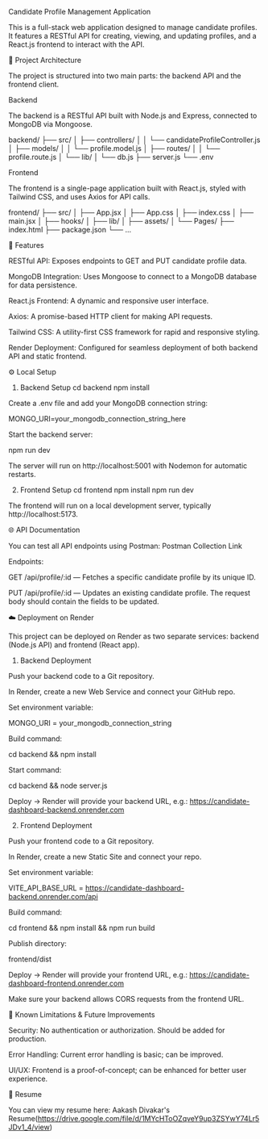Candidate Profile Management Application

This is a full-stack web application designed to manage candidate profiles. It features a RESTful API for creating, viewing, and updating profiles, and a React.js frontend to interact with the API.

📁 Project Architecture

The project is structured into two main parts: the backend API and the frontend client.

Backend

The backend is a RESTful API built with Node.js and Express, connected to MongoDB via Mongoose.

backend/
├── src/
│   ├── controllers/
│   │   └── candidateProfileController.js
│   ├── models/
│   │   └── profile.model.js
│   ├── routes/
│   │   └── profile.route.js
│   └── lib/
│       └── db.js
├── server.js
└── .env

Frontend

The frontend is a single-page application built with React.js, styled with Tailwind CSS, and uses Axios for API calls.

frontend/
├── src/
│   ├── App.jsx
│   ├── App.css
│   ├── index.css
│   ├── main.jsx
│   ├── hooks/
│   ├── lib/
│   ├── assets/
│   └── Pages/
├── index.html
├── package.json
└── ...

🚀 Features

RESTful API: Exposes endpoints to GET and PUT candidate profile data.

MongoDB Integration: Uses Mongoose to connect to a MongoDB database for data persistence.

React.js Frontend: A dynamic and responsive user interface.

Axios: A promise-based HTTP client for making API requests.

Tailwind CSS: A utility-first CSS framework for rapid and responsive styling.

Render Deployment: Configured for seamless deployment of both backend API and static frontend.

⚙️ Local Setup
1. Backend Setup
cd backend
npm install


Create a .env file and add your MongoDB connection string:

MONGO_URI=your_mongodb_connection_string_here


Start the backend server:

npm run dev


The server will run on http://localhost:5001 with Nodemon for automatic restarts.

2. Frontend Setup
cd frontend
npm install
npm run dev


The frontend will run on a local development server, typically http://localhost:5173.

🌐 API Documentation

You can test all API endpoints using Postman:
Postman Collection Link

Endpoints:

GET /api/profile/:id — Fetches a specific candidate profile by its unique ID.

PUT /api/profile/:id — Updates an existing candidate profile. The request body should contain the fields to be updated.

☁️ Deployment on Render

This project can be deployed on Render as two separate services: backend (Node.js API) and frontend (React app).

1. Backend Deployment

Push your backend code to a Git repository.

In Render, create a new Web Service and connect your GitHub repo.

Set environment variable:

MONGO_URI = your_mongodb_connection_string


Build command:

cd backend && npm install


Start command:

cd backend && node server.js


Deploy → Render will provide your backend URL, e.g.:
https://candidate-dashboard-backend.onrender.com

2. Frontend Deployment

Push your frontend code to a Git repository.

In Render, create a new Static Site and connect your repo.

Set environment variable:

VITE_API_BASE_URL = https://candidate-dashboard-backend.onrender.com/api


Build command:

cd frontend && npm install && npm run build


Publish directory:

frontend/dist


Deploy → Render will provide your frontend URL, e.g.:
https://candidate-dashboard-frontend.onrender.com

Make sure your backend allows CORS requests from the frontend URL.

🤝 Known Limitations & Future Improvements

Security: No authentication or authorization. Should be added for production.

Error Handling: Current error handling is basic; can be improved.

UI/UX: Frontend is a proof-of-concept; can be enhanced for better user experience.

📄 Resume

You can view my resume here: Aakash Divakar's Resume(https://drive.google.com/file/d/1MYcHToOZqveY9up3ZSYwY74Lr5JDv1_4/view)
